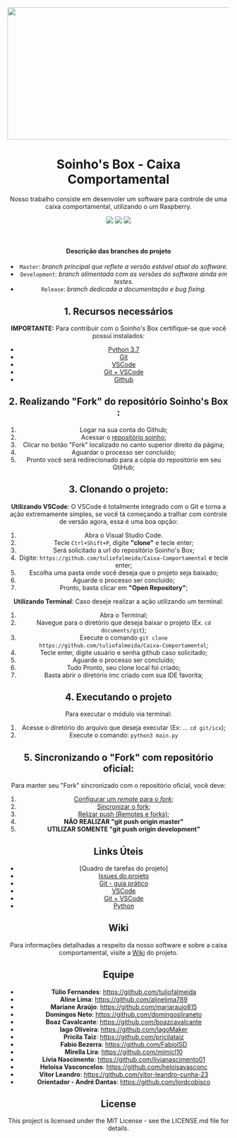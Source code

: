 
<div style="text-align:center"> <IMG WIDTH = 600 height = 300 SRC="http://www.chamadageralparnaiba.com/wp-content/uploads/2018/12/850352853-670x445.jpg" align = "middle">
   
      
# Soinho's Box - Caixa Comportamental
Nosso trabalho consiste em desenvoler um software para controle de uma caixa comportamental, utilizando o um Raspberry.

<img src="https://img.shields.io/static/v1.svg?style=flat-square&label=PYTHON&message=3.7.4&color=blue"/> <img src="https://img.shields.io/static/v1.svg?style=flat-square&label=VSCODE&message=1.37.1&color=green"/> <img src="https://img.shields.io/static/v1.svg?style=flat-square&label=Git&message=2.21.0&color=inactive"/>

<br>

#### Descrição das branches do projeto

- `Master`: *branch principal que reflete a versão estável atual do software.*
- `Development`: *branch alimentada com as versões do software ainda em testes.*
- `Release`: *branch dedicada a documentação e bug fixing.*


## 1. Recursos necessários

**IMPORTANTE:** Para contribuir com o Soinho's Box certifique-se que você possuí instalados: 

- [Python 3.7] 
- [Git] 
- [VSCode] 
- [Git + VSCode] 
- [Github] 

## 2. Realizando "Fork" do repositório Soinho's Box :

   1. Logar na sua conta do Github;
   2. Acessar o [repositório soinho]; 
   3. Clicar no botão "Fork" localizado no canto superior direito da página;
   4. Aguardar o processo ser concluído;
   5. Pronto você será redirecionado para a cópia do repositório em seu GtiHub;

## 3. Clonando o projeto:
 
**Utilizando VSCode**: 
O VSCode é totalmente integrado com o Git e torna a ação extremamente simples, se você tá começando a tralhar com controle de versão agora, essa é uma boa opção:

  1. Abra o Visual Studio Code.
  2. Tecle `Ctrl+Shift+P`, digite **"clone"** e tecle enter;
  3. Será solicitado a url do repositório Soinho's Box; 
  4. Digite: `https://github.com/tuliofalmeida/Caixa-Comportamental` e tecle enter;
  5. Escolha uma pasta onde você deseja que o projeto seja baixado;
  6. Aguarde o processo ser concluído;
  7. Pronto, basta clicar em **"Open Repository"**;

**Utilizando Terminal**: 
Caso deseje realizar a ação utilizando um terminal:

  1. Abra o Terminal;
  2. Navegue para o diretório que deseja baixar o projeto (Ex. `cd documents/git`);
  3. Execute o comando `git clone https://github.com/tuliofalmeida/Caixa-Comportamental`; 
  4. Tecle enter, digite usuário e senha github caso solicitado; 
  5. Aguarde o processo ser concluído;
  6. Tudo Pronto, seu clone local foi criado;
  7. Basta abrir o diretório imc criado com sua IDE favorita;

## 4. Executando o projeto

Para executar o módulo via terminal: 
1. Acesse o diretório do arquivo que deseja executar (Ex: ... `cd git/icx`); 
2. Execute o comando: `python3 main.py`

## 5. Sincronizando o "Fork" com repositório oficial:

Para manter seu "Fork" sincronizado com o repositório oficial, você deve:
1. [Configurar um *remote* para o *fork*];
2. [Sincronizar o fork];
3. [Relizar push (Remotes e forks)];
4. **NÃO REALIZAR "git push origin master"**
5. **UTILIZAR SOMENTE "git push origin development"**

## Links Úteis
- [Quadro de tarefas do projeto] 
- [Issues do projeto] 
- [Git - guia prático] 
- [VSCode] 
- [Git + VSCode] 
- [Python]

## Wiki

Para informações detalhadas a respeito da nosso software e sobre a caixa comportamental, visite a [Wiki] do projeto.

## Equipe

- **Túlio Fernandes**: https://github.com/tuliofalmeida
- **Aline Lima**: https://github.com/alinelima789
- **Mariane Araújo**: https://github.com/mariaraujo815
- **Domingos Neto**: https://github.com/domingosliraneto
- **Boaz Cavalcante**: https://github.com/boazcavalcante
- **Iago Oliveira**: https://github.com/IagoMaker
- **Pricila Taiz**: https://github.com/pricilataiz
- **Fabio Bezerra**: https://github.com/FabioISD
- **Mirella Lira**: https://github.com/mimicl10
- **Lívia Nascimento**: https://github.com/livianascimento01
- **Heloísa Vasconcelos**: https://github.com/heloisavasconc
- **Vitor Leandro**: https://github.com/vitor-leandro-cunha-23
- **Orientador - André Dantas**: https://github.com/lordcobisco




## License

This project is licensed under the MIT License - see the LICENSE.md file for details.


<!-- Links -->

[Python 3.7]: https://www.python.org/downloads/
[Git]: https://git-scm.com/
[Github]: https://github.com
[repositório soinho]: https://github.com/tuliofalmeida/Caixa-Comportamental
[Wiki]: https://github.com/tuliofalmeida/Caixa-Comportamental/wiki
[Configurar um *remote* para o *fork*]: https://help.github.com/en/articles/configuring-a-remote-for-a-fork
[Sincronizar o fork]: https://help.github.com/en/articles/syncing-a-fork
[Relizar push (Remotes e forks)]: https://help.github.com/en/articles/pushing-commits-to-a-remote-repository
[Quadro kanban do projeto]: https://github.com/tuliofalmeida/Caixa-Comportamental/projects/1
[Issues do projeto]: https://github.com/tuliofalmeida/Caixa-Comportamental/issues
[Git - guia prático]: https://rogerdudler.github.io/git-guide/index.pt_BR.html
[VSCode]: https://code.visualstudio.com/
[Git + VSCode]: https://code.visualstudio.com/docs/editor/versioncontrol
[Python]: https://www.python.org/



